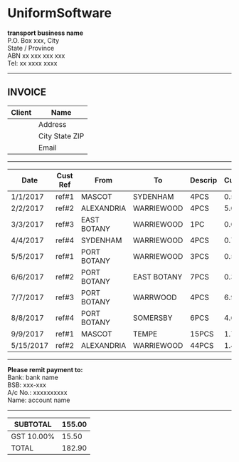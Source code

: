 # UniformSoftware

**transport business name**  
P.O. Box xxx, City  
State / Province  
ABN xx xxx xxx xxx  
Tel: xx xxxx xxxx  

---

## INVOICE

| Client | Name |  
|--------|------|  
|        | Address |  
|        | City State ZIP |  
|        | Email |  

---

| Date      | Cust Ref | From        | To         | Descrip | Cubic | Weight | Rate  | Fuel Levy | Extras | Total |
|-----------|----------|-------------|------------|---------|-------|--------|-------|-----------|--------|-------|
| 1/1/2017  | ref#1    | MASCOT      | SYDENHAM   | 4PCS    | 0.500 | 187    | $11.00| $0.88     |        | $11.00|
| 2/2/2017  | ref#2    | ALEXANDRIA  | WARRIEWOOD | 4PCS    | 5.000 | 1086   | $12.00| $0.96     |        | $12.00|
| 3/3/2017  | ref#3    | EAST BOTANY | WARRIEWOOD | 1PC     | 0.600 | 117    | $13.00| $1.04     |        | $13.00|
| 4/4/2017  | ref#4    | SYDENHAM    | WARRIEWOOD | 4PCS    | 0.700 | 1317   | $14.00| $1.12     |        | $14.00|
| 5/5/2017  | ref#1    | PORT BOTANY | WARRIEWOOD | 3PCS    | 0.500 | 102    | $15.00| $1.20     |        | $15.00|
| 6/6/2017  | ref#2    | PORT BOTANY | EAST BOTANY| 7PCS    | 0.300 | 102    | $16.00| $1.28     |        | $16.00|
| 7/7/2017  | ref#3    | PORT BOTANY | WARRWOOD   | 4PCS    | 6.940 | 1659   | $17.00| $1.36     |        | $17.00|
| 8/8/2017  | ref#4    | PORT BOTANY | SOMERSBY   | 6PCS    | 4.600 | 6459   | $18.00| $1.44     |        | $18.00|
| 9/9/2017  | ref#1    | MASCOT      | TEMPE      | 15PCS   | 1.700 | 821    | $19.00| $1.52     |        | $19.00|
| 5/15/2017 | ref#2    | ALEXANDRIA  | WARRIEWOOD | 44PCS   | 1.480 | 374    | $20.00| $1.60     |        | $20.00|

---

**Please remit payment to:**  
Bank: bank name  
BSB: xxx-xxx  
A/c No.: xxxxxxxxxx  
Name: account name  

---

| SUBTOTAL | 155.00 |  
|----------|--------|  
| GST 10.00% | 15.50 |  
| TOTAL | 182.90 |
